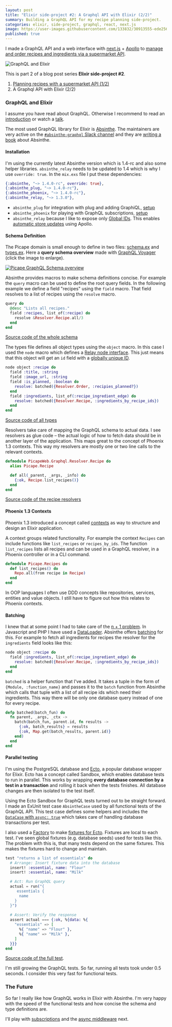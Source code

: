 ```yaml
---
layout: post
title: "Elixir side-project #2: A Graphql API with Elixir (2/2)"
summary: Building a GraphQL API for my recipe planning side-project.
categories: elixir, side-project, graphql, react, next.js
image: https://user-images.githubusercontent.com/133832/30913555-ede256ac-a390-11e7-8f3a-b8e70b00e702.png
published: true
---
```


I made a GraphQL API and a web interface with [next.js](https://github.com/zeit/next.js) + [Apollo](https://www.apollodata.com) to [manage and order recipes and ingredients via a supermarket API](/post/learning-elixir-second-side-project-part1).

![GraphQL and Elixir](https://user-images.githubusercontent.com/133832/30913555-ede256ac-a390-11e7-8f3a-b8e70b00e702.png)

This is part 2 of a blog post series **Elixir side-project #2**.
1. [Planning recipes with a supermarket API (1/2)](/post/learning-elixir-second-side-project-part1) 
2. A Graphql API with Elixir (2/2)

### GraphQL and Elixir 
I assume you have read about GraphQL. Otherwise I recommend to read an [introduction](http://graphql.org) or watch a [talk](https://www.youtube.com/watch?v=WQLzZf34FJ8).

The most used GraphQL library for Elixir is [Absinthe](http://absinthe-graphql.org). The maintainers are very active on the 
[`#absinthe-graphql` Slack channel](https://elixir-slackin.herokuapp.com/) and they are [writing a book](https://pragprog.com/book/wwgraphql/craft-graphql-apis-in-elixir-with-absinthe) about Absinthe.   

#### Installation
I'm using the currently latest Absinthe version which is 1.4-rc and also some helper libraries. `absinthe_relay` needs to be updated to 1.4 which is why I use `override: true`. In the `mix.exs` file I put these dependencies:

```elixir
{:absinthe, "~> 1.4.0-rc", override: true},
{:absinthe_plug, "~> 1.4.0-rc"},
{:absinthe_phoenix, "~> 1.4.0-rc"},
{:absinthe_relay, "~> 1.3.0"},
```

* `absinthe_plug` for integration with plug and adding GraphiQL, [setup](https://github.com/absinthe-graphql/absinthe_plug#graphiql)
* `absinthe_phoenix` for playing with GraphQL subscriptions, [setup](https://github.com/absinthe-graphql/absinthe_phoenix) 
* `absinthe_relay` because I like to expose only [Global IDs](https://facebook.github.io/relay/docs/graphql-object-identification.html). This enables [automatic store updates](http://dev.apollodata.com/react/cache-updates.html#normalization) using Apollo.

#### Schema Definition
The  Picape domain is small enough to define in two files:   [schema.ex](https://github.com/adri/picape/blob/master/lib/picape_web/graphql/schema.ex) and [types.ex](https://github.com/adri/picape/blob/master/lib/picape_web/graphql/types.ex). Here a **query schema overview** made with [GraphQL Voyager](https://apis.guru/graphql-voyager/) (click the image to enlarge).

[![Picape GraphQL Schema overview](https://user-images.githubusercontent.com/133832/31045265-f7c5d918-a5df-11e7-9c28-88ee5d738fa7.png)](https://user-images.githubusercontent.com/133832/31045265-f7c5d918-a5df-11e7-9c28-88ee5d738fa7.png)

Absinthe provides macros to make schema definitions concise. For example the `query` macro can be used to define the root query fields. In the following example we define a field "recipes" using the `field` macro. That field resolves to a list of recipes using the `resolve` macro.

```elixir
query do
  @desc "Lists all recipes."
  field :recipes, list_of(:recipe) do
    resolve &Resolver.Recipe.all/3
  end
end
```
[Source code of the whole schema](https://github.com/adri/picape/blob/master/lib/picape_web/graphql/schema.ex)

The types file defines all object types using the `object` macro. In this case I used the `node` macro which defines a [Relay node interface](https://facebook.github.io/relay/graphql/objectidentification.htm#sec-Node-Interface). This just means that this object will get an `id` field with a [globally unique ID](https://facebook.github.io/relay/docs/graphql-object-identification.html). 

```elixir
node object :recipe do
  field :title, :string
  field :image_url, :string
  field :is_planned, :boolean do 
    resolve: batched({Resolver.Order, :recipies_planned?})
  end  
  field :ingredients, list_of(:recipe_ingredient_edge) do
    resolve: batched({Resolver.Recipe, :ingredients_by_recipe_ids})
  end
end
```
[Source code of all types](https://github.com/adri/picape/blob/master/lib/picape_web/graphql/types.ex)

Resolvers take care of mapping the GraphQL schema to actual data. I see resolvers as glue code – the actual logic of how to fetch data should be in another layer of the application. This maps great to the concept of Phoenix 1.3 contexts. This way my resolvers are mostly one or two line calls to the relevant contexts.

```elixir
defmodule PicapeWeb.Graphql.Resolver.Recipe do
  alias Picape.Recipe

  def all(_parent, _args, _info) do
    {:ok, Recipe.list_recipes()}
  end
end
```
[Source code of the recipe resolvers](https://github.com/adri/picape/blob/master/lib/picape_web/graphql/resolver/recipe.ex)

#### Phoenix 1.3 Contexts
Phoenix 1.3 introduced a concept called [contexts](https://hexdocs.pm/phoenix/contexts.html#thinking-about-design) as way to structure and design an Elixir application. 

A context groups related functionality. For example the context `Recipes` can include functions like `list_recipes` or `recipes_by_ids`. The function `list_recipes` lists all recipes and can be used in a GraphQL resolver, in a Phoenix controller or in a CLI command.

```elixir
defmodule Picape.Recipes do
  def list_recipes() do
    Repo.all(from recipe in Recipe)
  end
end
```

In OOP languages I often use DDD concepts like repositories, services, entities and value objects. I still have to figure out how this relates to Phoenix contexts.

#### Batching
I knew that at some point I had to take care of the [n + 1 problem](https://secure.phabricator.com/book/phabcontrib/article/n_plus_one/). In Javascript and PHP I have used a [DataLoader](https://github.com/facebook/dataloader). Absinthe offers [batching](http://absinthe-graphql.org/guides/ecto-best-practices/) for this. For example to fetch all ingredients for recipes the resolver for the `ingredients` field looks like this:

```elixir
node object :recipe do
  field :ingredients, list_of(:recipe_ingredient_edge) do
    resolve: batched({Resolver.Recipe, :ingredients_by_recipe_ids})
  end
end
```

`batched` is a helper function that I've added. It takes a tuple in the form of `{Module, :function_name}` and passes it to the `batch` function from Absinthe which calls that tuple with a list of all recipe ids which need their ingredients. This way there will be only one database query instead of one for every recipe.

```elixir
defp batched(batch_fun) do
  fn parent, _args, _ctx ->
    batch(batch_fun, parent.id, fn results ->
      {:ok, batch_results} = results
      {:ok, Map.get(batch_results, parent.id)}
    end)
  end
end
```


#### Parallel testing
I'm using the PostgreSQL database and [Ecto](https://github.com/elixir-ecto/ecto), a popular database wrapper for Elixir. Ecto has a concept called Sandbox, which enables database tests to run in parallel. This works by wrapping **every database connection by a test in a transaction** and rolling it back when the tests finishes. All database changes are then isolated to the test itself.

Using the Ecto Sandbox for GraphQL tests turned out to be straight forward. I made an ExUnit test case `AbsintheCase` used by all functional tests of the GraphQL API. This test case defines some helpers and includes the [`DataCase` with `async: true`](https://github.com/adri/picape/blob/b1afd7ef94f95c1f847929a83b129a31f4a33c2d/test/support/absinthe_case.ex#L7) which takes care of handling database transactions per test.

I also used a [Factory](https://github.com/adri/picape/blob/master/test/support/factory.ex) to make [fixtures for Ecto](http://blog.danielberkompas.com/elixir/2015/07/16/fixtures-for-ecto.html). Fixtures are local to each test. I've seen global fixtures (e.g. database seeds) used for tests like this. The problem with this is, that many tests depend on the same fixtures. This makes the fixtures hard to change and maintain.

```elixir
test "returns a list of essentials" do
  # Arrange: Insert fixture data into the database
  insert! :essential, name: "Flour"
  insert! :essential, name: "Milk"

  # Act: Run GraphQL query
  actual = run("{
     essentials {
      name
    }
  }")
	
  # Assert: Verify the response
  assert actual === {:ok, %{data: %{
    "essentials" => [
      %{ "name" => "Flour" },
      %{ "name" => "Milk" },
    ]
  }}}
end
```
[Source code of the full test](https://github.com/adri/picape/blob/master/test/graphql/query_essential_test.exs). 

I'm still growing the GraphQL tests. So far, running all tests took under 0.5 seconds. I consider this very fast for functional tests.

### The Future
So far I really like how GraphQL works in Elixir with Absinthe. I'm very happy with the speed of the functional tests and how concise the schema and type definitions are. 

I'll play with [subscriptions](https://hexdocs.pm/absinthe/1.4.0-beta.1/Absinthe.Schema.html#subscription/2) and the [async middleware](https://hexdocs.pm/absinthe/Absinthe.Middleware.Async.html) next. 